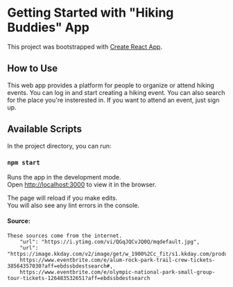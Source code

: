 

# Getting Started with "Hiking Buddies" App

This project was bootstrapped with [Create React App](https://github.com/facebook/create-react-app).

## How to Use

This web app provides a platform for people to organize or attend hiking events.
You can log in and start creating a hiking event.
You can also search for the place you're insterested in.
If you want to attend an event, just sign up.

## Available Scripts

In the project directory, you can run:

### `npm start`

Runs the app in the development mode.\
Open [http://localhost:3000](http://localhost:3000) to view it in the browser.

The page will reload if you make edits.\
You will also see any lint errors in the console.

#### Source:
    These sources come from the internet.
		"url": "https://i.ytimg.com/vi/QGqJQCvJQ0Q/mqdefault.jpg",
		"url": "https://image.kkday.com/v2/image/get/w_1900%2Cc_fit/s1.kkday.com/product_23367/20190422064923_2eQYL/jpg",
        https://www.eventbrite.com/e/alum-rock-park-trail-crew-tickets-38564357030?aff=ebdssbdestsearch#,
        https://www.eventbrite.com/e/olympic-national-park-small-group-tour-tickets-126483532651?aff=ebdssbdestsearch



